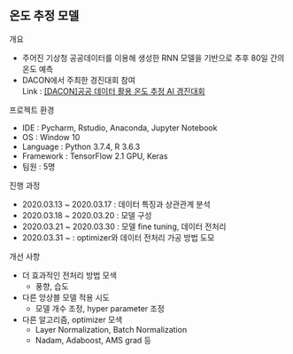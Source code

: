 온도 추정 모델
-------------------------------

개요
+ 주어진 기상청 공공데이터를 이용해 생성한 RNN 모델을 기반으로 추후 80일 간의 온도 예측
+ DACON에서 주최한 경진대회 참여   
Link : [[DACON]공공 데이터 활용 온도 추정 AI 경진대회](https://dacon.io/competitions/official/235584/overview/)

프로젝트 환경
+ IDE : Pycharm, Rstudio, Anaconda, Jupyter Notebook
+ OS : Window 10
+ Language : Python 3.7.4, R 3.6.3
+ Framework : TensorFlow 2.1 GPU, Keras
+ 팀원 : 5명

진행 과정
+ 2020.03.13 ~ 2020.03.17 : 데이터 특징과 상관관계 분석
+ 2020.03.18 ~ 2020.03.20 : 모델 구성
+ 2020.03.21 ~ 2020.03.30 : 모델 fine tuning, 데이터 전처리
+ 2020.03.31 ~ : optimizer와 데이터 전처리 가공 방법 도모

개선 사항
+ 더 효과적인 전처리 방법 모색
  + 풍향, 습도
+ 다른 앙상블 모델 적용 시도
  + 모델 개수 조정, hyper parameter 조정
+ 다른 알고리즘, optimizer 모색
  + Layer Normalization, Batch Normalization
  + Nadam, Adaboost, AMS grad 등
